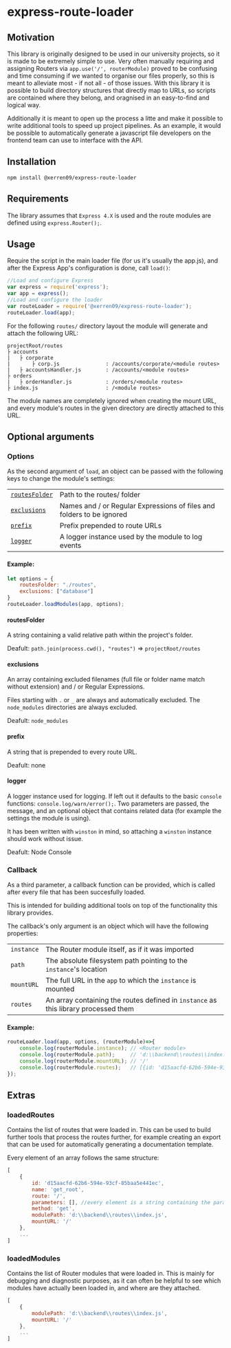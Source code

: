 # express-route-loader

## Motivation

This library is originally designed to be used in our university projects, so it is made to be extremely simple to use. Very often manually requiring and assigning Routers via `app.use('/', routerModule)` proved to be confusing and time consuming if we wanted to organise our files properly, so this is meant to alleviate most - if not all - of those issues. With this library it is possible to build directory structures that directly map to URLs, so scripts are contained where they belong, and oragnised in an easy-to-find and logical way.

Additionally it is meant to open up the process a litte and make it possible to write additional tools to speed up project pipelines. As an example, it would be possible to automatically generate a javascript file developers on the frontend team can use to interface with the API.

## Installation
```
npm install @xerren09/express-route-loader
```

## Requirements

The library assumes that `Express 4.X` is used and the route modules are defined using `express.Router();`.

## Usage

Require the script in the main loader file (for us it's usually the app.js), and after the Express App's configuration is done, call `load()`:
```js
//Load and configure Express
var express = require('express');
var app = express();
//Load and configure the loader
var routeLoader = require('@xerren09/express-route-loader');
routeLoader.load(app);
```

For the following `routes/` directory layout the module will generate and attach the following URL:

```
projectRoot/routes
├ accounts
|   ├ corporate
|       ├ corp.js               : /accounts/corporate/<module routes>
|   ├ accountsHandler.js        : /accounts/<module routes>
├ orders
|   ├ orderHandler.js           : /orders/<module routes>
├ index.js                      : /<module routes>
```

The module names are completely ignored when creating the mount URL, and every module's routes in the given directory are directly attached to this URL.

## Optional arguments

### Options
As the second argument of `load`, an object can be passed with the following keys to change the module's settings:

|  |  |
| --- | --- |
| [`routesFolder`](#routesFolder) | Path to the routes/ folder |
| [`exclusions`](#exclusions) | Names and / or Regular Expressions of files and folders to be ignored |
| [`prefix`](#prefix) | Prefix prepended to route URLs |
| [`logger`](#logger) | A logger instance used by the module to log events |

#### Example:
```js
let options = {
    routesFolder: "./routes",
    exclusions: ["database"]
}
routeLoader.loadModules(app, options);
```

#### routesFolder
A string containing a valid relative path within the project's folder.

Deafult: `path.join(process.cwd(), "routes")` => `projectRoot/routes`

#### exclusions

An array containing excluded filenames (full file or folder name match without extension) and / or Regular Expressions.

Files starting with `.` or `_` are always and automatically excluded. The `node_modules` directories are always excluded.

Deafult: `node_modules`

#### prefix
A string that is prepended to every route URL.

Deafult: none

#### logger
A logger instance used for logging. If left out it defaults to the basic `console` functions: `console.log/warn/error();`. Two parameters are passed, the message, and an optional object that contains related data (for example the settings the module is using).

It has been written with `winston` in mind, so attaching a `winston` instance should work without issue.

Deafult: Node Console

### Callback

As a third parameter, a callback function can be provided, which is called after every file that has been succesfully loaded. 

This is intended for building additional tools on top of the functionality this library provides.

The callback's only argument is an object which will have the following properties:

|  |  |
| --- | --- |
| `instance` | The Router module itself, as if it was imported |
| `path` | The absolute filesystem path pointing to the `instance`'s location |
| `mountURL` | The full URL in the `app` to which the `instance` is mounted |
| `routes` | An array containing the routes defined in `instance` as this library processed them |

#### Example:
```js
routeLoader.load(app, options, (routerModule)=>{
    console.log(routerModule.instance); // <Router module>
    console.log(routerModule.path);     // 'd:\\backend\\routes\\index.js'
    console.log(routerModule.mountURL); // '/'
    console.log(routerModule.routes);   // [{id: 'd15aacfd-62b6-594e-93cf-85baa5e441ec', name: 'get_root', route: '/', parameters: [], method: 'get', modulePath: 'd:\\backend\\routes\\index.js', mountURL: '/'}, ...]
});
```

## Extras

### loadedRoutes

Contains the list of routes that were loaded in. This can be used to build further tools that process the routes further, for example creating an export that can be used for automatically generating a documentation template.

Every element of an array follows the same structure:
```js
[
    {
        id: 'd15aacfd-62b6-594e-93cf-85baa5e441ec',
        name: 'get_root',
        route: '/',
        parameters: [], //every element is a string containing the parameter name as defined in the router module (leading : exlcuded)
        method: 'get',
        modulePath: 'd:\\backend\\routes\\index.js',
        mountURL: '/'
    }, 
    ...
]
```

### loadedModules

Contains the list of Router modules that were loaded in. This is mainly for debugging and diagnostic purposes, as it can often be helpful to see which modules have actually been loaded in, and where are they attached.

```js
[
    {
        modulePath: 'd:\\backend\\routes\\index.js',
        mountURL: '/'
    }, 
    ...
]
```